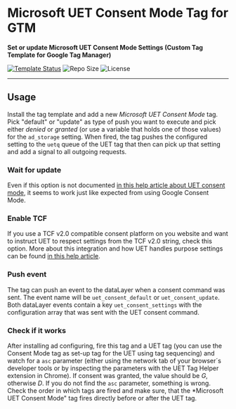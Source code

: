 # Microsoft UET Consent Mode Tag for GTM

**Set or update Microsoft UET Consent Mode Settings (Custom Tag Template for Google Tag Manager)**

[![Template Status](https://img.shields.io/badge/Community%20Template%20Gallery%20Status-submitted-orange)](https://tagmanager.google.com/gallery/#/owners/mbaersch/templates/microsoft-consent-mode-tag) ![Repo Size](https://img.shields.io/github/repo-size/mbaersch/microsoft-consent-mode-tag) ![License](https://img.shields.io/github/license/mbaersch/microsoft-consent-mode-tag)
    
---

## Usage
Install the tag template and add a new *Microsoft UET Consent Mode* tag. Pick "default" or "update" as type of push you want to execute and pick either *denied* or *granted* (or use a variable that holds one of those values) for the `ad_storage` setting. When fired, the tag pushes the configured setting to the `uetq` queue of the UET tag that then can pick up that setting and add a signal to all outgoing requests.

### Wait for update
Even if this option is not documented [in this help article about UET consent mode](https://help.ads.microsoft.com/apex/index/3/en/60119), it seems to work just like expected from using Google Consent Mode. 

### Enable TCF
If you use a TCF v2.0 compatible consent platform on you website and want to instruct UET to respect settings from the TCF v2.0 string, check this option. More about this integration and how UET handles purpose settings can be found [in this help article](https://help.ads.microsoft.com/?ocid=#apex/ads/en/60186/2). 

### Push event
The tag can push an event to the dataLayer when a consent command was sent. The event name will be `uet_consent_default` or `uet_consent_update`. Both dataLayer events contain a key `uet_consent_settings` with the configuration array that was sent with the UET consent command.   

### Check if it works
After installing ad configuring, fire this tag and a UET tag (you can use the  Consent Mode tag as set-up tag for the UET using tag sequencing) and watch for a `asc` parameter (either using the network tab of your browser´s developer tools or by inspecting the parameters with the UET Tag Helper extension in Chrome). If consent was granted, the value should be *G*, otherwise *D*. If you do not find the `asc` parameter, something is wrong. Check the order in which tags are fired and make sure, that the *Microsoft UET Consent Mode" tag fires directly before or after the UET tag. 
